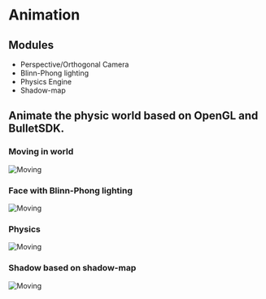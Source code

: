 # Animation

## Modules
- Perspective/Orthogonal Camera
- Blinn-Phong lighting
- Physics Engine
- Shadow-map

## Animate the physic world based on OpenGL and BulletSDK.

### Moving in world
![Moving](images/world.gif)

### Face with Blinn-Phong lighting
![Moving](images/face.gif)

### Physics
![Moving](images/shooting.gif)

### Shadow based on shadow-map
![Moving](images/move.gif)
